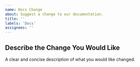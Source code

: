 ```yaml
---
name: Docs Change
about: Suggest a change to our documentation.
title: ''
labels: 'Docs'
assignees: ''
---
```


## Describe the Change You Would Like
A clear and concise description of what you would like changed.
